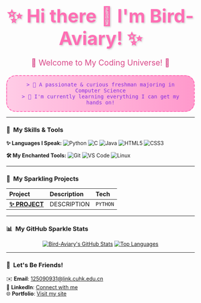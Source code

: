 <h1 align="center" style="font-size: 3.5em; color: #ff6eb4; font-weight: bold; text-shadow: 2px 2px 4px rgba(0,0,0,0.2);">
✨ Hi there 👋 I'm Bird-Aviary! ✨
</h1>
<p align="center" style="font-size: 1.5em; color: #d94b8a; margin-top: -10px;">
🦄 Welcome to My Coding Universe! 🌈
</p >

<p align="center" style="background: linear-gradient(to right, #ffcce6, #ff99cc); padding: 15px; border-radius: 25px; border: 2px dashed #ff66b2;">
<samp style="color: #8a2be2;">> 💖 A passionate & curious freshman majoring in Computer Science</samp><br>  
<samp style="color: #8a2be2;">> 🌸 I'm currently learning everything I can get my hands on! </samp><br>
</p >

---

### 👑 &nbsp;My Skills & Tools

**✨ Languages I Speak:**
![Python](https://img.shields.io/badge/Python-ff69b4?style=for-the-badge&logo=python&logoColor=white)
![C](https://img.shields.io/badge/C-ff99cc?style=for-the-badge&logo=c&logoColor=white)
![Java](https://img.shields.io/badge/Java-d94b8a?style=for-the-badge&logo=openjdk&logoColor=white)
![HTML5](https://img.shields.io/badge/HTML5-ff6eb4?style=for-the-badge&logo=html5&logoColor=white)
![CSS3](https://img.shields.io/badge/CSS3-c71585?style=for-the-badge&logo=css3&logoColor=white)

**🛠️ My Enchanted Tools:**
![Git](https://img.shields.io/badge/Git-ff1493?style=for-the-badge&logo=git&logoColor=white)
![VS Code](https://img.shields.io/badge/VS_Code-ff69b4?style=for-the-badge&logo=visual-studio-code&logoColor=white)
![Linux](https://img.shields.io/badge/Linux-ffb6c1?style=for-the-badge&logo=linux&logoColor=black)

---

### 🎀 &nbsp;My Sparkling Projects

| Project | Description | Tech |
| :--- | :--- | :--- |
| **[✨ PROJECT](链接)** | DESCRIPTION | `PYTHON` |

---

### 📊 &nbsp;My GitHub Sparkle Stats

<div align="center">
  
[![Bird-Aviary's GitHub Stats](https://github-readme-stats.vercel.app/api?username=Bird-Aviary&show_icons=true&title_color=ff6eb4&icon_color=ff99cc&text_color=8a2be2&bg_color=fff0f5&hide_border=true&border_radius=15px)](https://github.com/Bird-Aviary)
[![Top Languages](https://github-readme-stats.vercel.app/api/top-langs/?username=Bird-Aviary&layout=compact&title_color=ff6eb4&icon_color=ff99cc&text_color=8a2be2&bg_color=fff0f5&hide_border=true&border_radius=15px)](https://github.com/Bird-Aviary)

</div>

---

### 💌 &nbsp;Let's Be Friends!

✉️ **Email**: 125090931@link.cuhk.edu.cn  
💼 **LinkedIn**: [Connect with me](https://linkedin.com/in/your-profile)  
🌐 **Portfolio**: [Visit my site](https://your-website.com)
  
